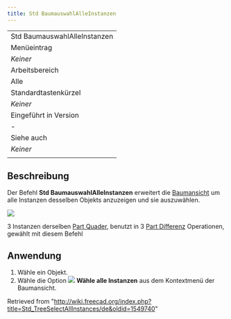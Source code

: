 ```yaml
---
title: Std BaumauswahlAlleInstanzen
---
```


|                              |
| ---------------------------- |
| Std BaumauswahlAlleInstanzen |
| Menüeintrag                  |
| _Keiner_                     |
| Arbeitsbereich               |
| Alle                         |
| Standardtastenkürzel         |
| _Keiner_                     |
| Eingeführt in Version        |
| -                            |
| Siehe auch                   |
| _Keiner_                     |
|                              |

## Beschreibung

Der Befehl **Std BaumauswahlAlleInstanzen** erweitert die [Baumansicht](/Tree_view/de "Tree view/de") um alle Instanzen desselben Objekts anzuzeigen und sie auszuwählen.

![](/images/Std_TreeSelectAllInstances_Example.png)

3 Instanzen derselben [Part Quader](/Part_Box/de "Part Box/de"), benutzt in 3 [Part Differenz](/Part_Cut/de "Part Cut/de") Operationen, gewählt mit diesem Befehl

## Anwendung

1. Wähle ein Objekt.
2. Wähle die Option **![](/images/Std_TreeSelectAllInstances.svg) Wähle alle Instanzen** aus dem Kontextmenü der Baumansicht.

Retrieved from "<http://wiki.freecad.org/index.php?title=Std_TreeSelectAllInstances/de&oldid=1549740>"
